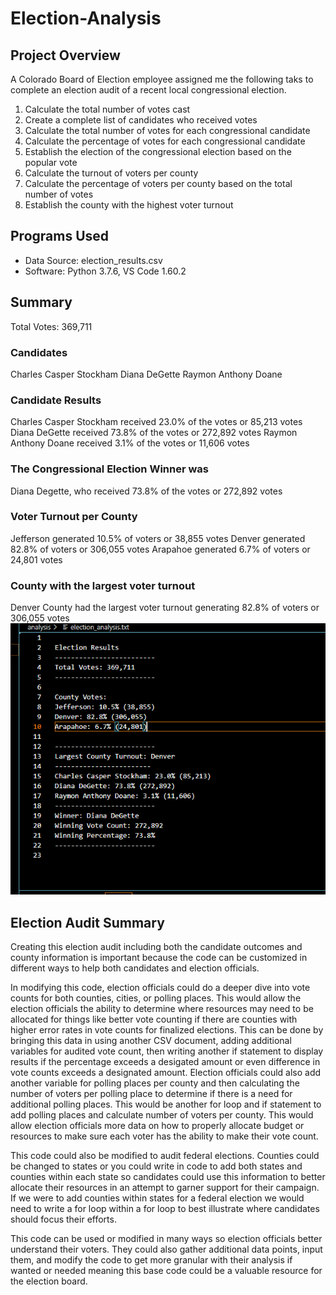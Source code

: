 # Election-Analysis
## Project Overview
A Colorado Board of Election employee assigned me the following taks to complete an election audit of a recent local congressional election.
  1. Calculate the total number of votes cast
  2. Create a complete list of candidates who received votes
  3. Calculate the total number of votes for each congressional candidate
  4. Calculate the percentage of votes for each congressional candidate
  5. Establish the election of the congressional election based on the popular vote
  6. Calculate the turnout of voters per county
  7. Calculate the percentage of voters per county based on the total number of votes
  8. Establish the county with the highest voter turnout

## Programs Used
- Data Source: election_results.csv
- Software: Python 3.7.6, VS Code 1.60.2

## Summary
  Total Votes: 369,711
  ### Candidates
  Charles Casper Stockham
  Diana DeGette
  Raymon Anthony Doane
  ### Candidate Results
  Charles Casper Stockham received 23.0% of the votes or 85,213 votes 
  Diana DeGette received 73.8% of the votes or 272,892 votes
  Raymon Anthony Doane received 3.1% of the votes or 11,606 votes
  ### The Congressional Election Winner was
  Diana Degette, who received 73.8% of the votes or 272,892 votes
  ### Voter Turnout per County
  Jefferson generated 10.5% of voters or 38,855 votes
  Denver generated 82.8% of voters or 306,055 votes
  Arapahoe generated 6.7% of voters or 24,801 votes
  ### County with the largest voter turnout
  Denver County had the largest voter turnout generating 82.8% of voters or 306,055 votes
![This is an image](https://github.com/weise142/Election-Analysis/blob/main/Election%20Results.png)
## Election Audit Summary
Creating this election audit including both the candidate outcomes and county information is important because the code can be customized in different ways to help both candidates and election officials. 

In modifying this code, election officials could do a deeper dive into vote counts for both counties, cities, or polling places. This would allow the election officials the ability to determine where resources may need to be allocated for things like better vote counting if there are counties with higher error rates in vote counts for finalized elections. This can be done by bringing this data in using another CSV document, adding additional variables for audited vote count, then writing another if statement to display results if the percentage exceeds a desigated amount or even difference in vote counts exceeds a designated amount. Election officials could also add another variable for polling places per county and then calculating the number of voters per polling place to determine if there is a need for additional polling places. This would be another for loop and if statement to add polling places and calculate number of voters per county. This would allow election officials more data on how to properly allocate budget or resources to make sure each voter has the ability to make their vote count.

This code could also be modified to audit federal elections. Counties could be changed to states or you could write in code to add both states and counties within each state so candidates could use this information to better allocate their resources in an attempt to garner support for their campaign. If we were to add counties within states for a federal election we would need to write a for loop within a for loop to best illustrate where candidates should focus their efforts. 

This code can be used or modified in many ways so election officials better understand their voters. They could also gather additional data points, input them, and modify the code to get more granular with their analysis if wanted or needed meaning this base code could be a valuable resource for the election board.
